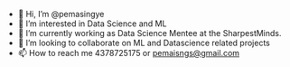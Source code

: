 - 👋 Hi, I’m @pemasingye
- 👀 I’m interested in Data Science and ML
- 🌱 I’m currently working as Data Science Mentee at the SharpestMinds.
- 💞️ I’m looking to collaborate on ML and Datascience related projects
- 📫 How to reach me 4378725175 or pemaisngs@gmail.com

<!---
pemasingye/pemasingye is a ✨ special ✨ repository because its `README.md` (this file) appears on your GitHub profile.
You can click the Preview link to take a look at your changes.
--->
